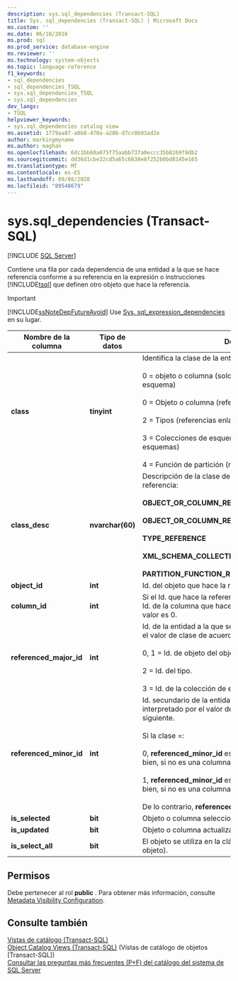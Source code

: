 ```yaml
---
description: sys.sql_dependencies (Transact-SQL)
title: Sys. sql_dependencies (Transact-SQL) | Microsoft Docs
ms.custom: ''
ms.date: 06/10/2016
ms.prod: sql
ms.prod_service: database-engine
ms.reviewer: ''
ms.technology: system-objects
ms.topic: language-reference
f1_keywords:
- sql_dependencies
- sql_dependencies_TSQL
- sys.sql_dependencies_TSQL
- sys.sql_dependencies
dev_langs:
- TSQL
helpviewer_keywords:
- sys.sql_dependencies catalog view
ms.assetid: 1779aa87-a0b8-470a-a286-d7cc0b93ad2e
author: markingmyname
ms.author: maghan
ms.openlocfilehash: 6dc1bb60a075f75aabb737a0eccc35b8269f8db2
ms.sourcegitcommit: dd36d1cbe32cd5a65c6638e8f252b0bd8145e165
ms.translationtype: MT
ms.contentlocale: es-ES
ms.lasthandoff: 09/08/2020
ms.locfileid: "89548679"
---
```

# <a name="syssql_dependencies-transact-sql"></a>sys.sql_dependencies (Transact-SQL)
[!INCLUDE [SQL Server](../../includes/applies-to-version/sqlserver.md)]

  Contiene una fila por cada dependencia de una entidad a la que se hace referencia conforme a su referencia en la expresión o instrucciones [!INCLUDE[tsql](../../includes/tsql-md.md)] que definen otro objeto que hace la referencia.  
  
> [!IMPORTANT]  
>  [!INCLUDE[ssNoteDepFutureAvoid](../../includes/ssnotedepfutureavoid-md.md)] Use [Sys. sql_expression_dependencies](../../relational-databases/system-catalog-views/sys-sql-expression-dependencies-transact-sql.md) en su lugar.  

  
|Nombre de la columna|Tipo de datos|Descripción|  
|-----------------|---------------|-----------------|  
|**class**|**tinyint**|Identifica la clase de la entidad a la que se hace referencia:<br /><br /> 0 = objeto o columna (solo referencias no enlazadas a esquema)<br /><br /> 0 = Objeto o columna (referencias enlazadas a esquemas)<br /><br /> 2 = Tipos (referencias enlazadas a esquemas)<br /><br /> 3 = Colecciones de esquemas XML (referencias enlazadas a esquemas)<br /><br /> 4 = Función de partición (referencias enlazadas a esquemas)|  
|**class_desc**|**nvarchar(60)**|Descripción de la clase de la entidad a la que se hace referencia:<br /><br /> **OBJECT_OR_COLUMN_REFERENCE_NON_SCHEMA_BOUND**<br /><br /> **OBJECT_OR_COLUMN_REFERENCE_SCHEMA_BOUND**<br /><br /> **TYPE_REFERENCE**<br /><br /> **XML_SCHEMA_COLLECTION_REFERENCE**<br /><br /> **PARTITION_FUNCTION_REFERENCE**|  
|**object_id**|**int**|Id. del objeto que hace la referencia.|  
|**column_id**|**int**|Si el Id. que hace la referencia es una columna, se obtiene el Id. de la columna que hace la referencia; en caso contrario, el valor es 0.|  
|**referenced_major_id**|**int**|Id. de la entidad a la que se hace referencia, interpretado por el valor de clase de acuerdo con:<br /><br /> 0, 1 = Id. de objeto del objeto o la columna.<br /><br /> 2 = Id. del tipo.<br /><br /> 3 = Id. de la colección de esquemas XML.|  
|**referenced_minor_id**|**int**|Id. secundario de la entidad a la que se hace referencia, interpretado por el valor de clase de acuerdo con lo siguiente.<br /><br /> Si la clase =:<br /><br /> 0, **referenced_minor_id** es un identificador de columna; o bien, si no es una columna, es 0.<br /><br /> 1, **referenced_minor_id** es un identificador de columna; o bien, si no es una columna, es 0.<br /><br /> De lo contrario, **referenced_minor_id** = 0.|  
|**is_selected**|**bit**|Objeto o columna seleccionados.|  
|**is_updated**|**bit**|Objeto o columna actualizados.|  
|**is_select_all**|**bit**|El objeto se utiliza en la cláusula SELECT* (solo nivel de objeto).|  
  
## <a name="permissions"></a>Permisos  
 Debe pertenecer al rol **public** . Para obtener más información, consulte [Metadata Visibility Configuration](../../relational-databases/security/metadata-visibility-configuration.md).  
  
## <a name="see-also"></a>Consulte también  
 [Vistas de catálogo &#40;Transact-SQL&#41;](../../relational-databases/system-catalog-views/catalog-views-transact-sql.md)   
 [Object Catalog Views &#40;Transact-SQL&#41;](../../relational-databases/system-catalog-views/object-catalog-views-transact-sql.md)  (Vistas de catálogo de objetos [Transact-SQL])  
 [Consultar las preguntas más frecuentes (P+F) del catálogo del sistema de SQL Server](../../relational-databases/system-catalog-views/querying-the-sql-server-system-catalog-faq.md)  
  
  
